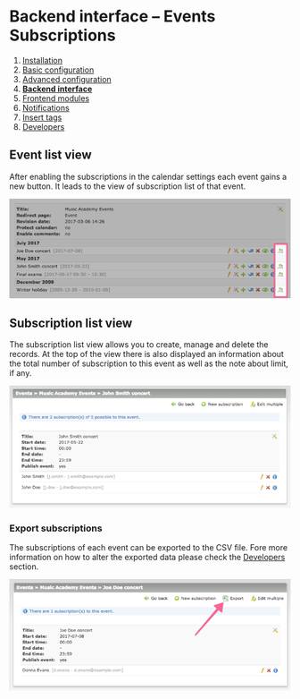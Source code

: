 # Backend interface – Events Subscriptions

1. [Installation](01-installation.md)
2. [Basic configuration](02-basics.md)
3. [Advanced configuration](03-advanced.md)
4. [**Backend interface**](04-backend.md)
5. [Frontend modules](05-frontend-modules.md)
6. [Notifications](06-notifications.md)
7. [Insert tags](07-insert-tags.md)
8. [Developers](08-developers.md)


## Event list view

After enabling the subscriptions in the calendar settings each event gains a new button. It leads
to the view of subscription list of that event. 

![](images/basics-subscriptions.png)


## Subscription list view

The subscription list view allows you to create, manage and delete the records. At the top of the view
there is also displayed an information about the total number of subscription to this event as well as
the note about limit, if any.

![](images/backend-subscriptions.png)

### Export subscriptions

The subscriptions of each event can be exported to the CSV file. Fore more information on how to alter 
the exported data please check the [Developers](08-developers.md) section. 

![](images/backend-subscriptions-export.png)
